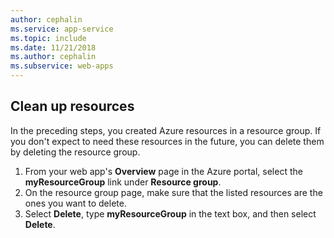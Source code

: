 ```yaml
---
author: cephalin
ms.service: app-service
ms.topic: include
ms.date: 11/21/2018
ms.author: cephalin
ms.subservice: web-apps
---
```

## Clean up resources

In the preceding steps, you created Azure resources in a resource group. If you don't expect to need these resources in the future, you can delete them by deleting the resource group.
 
1. From your web app's **Overview** page in the Azure portal, select the **myResourceGroup** link under **Resource group**.
2. On the resource group page, make sure that the listed resources are the ones you want to delete.
3. Select **Delete**, type **myResourceGroup** in the text box, and then select **Delete**.
